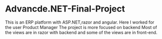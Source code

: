 # Advancde.NET-Final-Project
This is an ERP platform with ASP.NET,razor and angular.
Here I worked for the user Product Manager
The project is more focused on backend
Most of the views are in razor with backend and some of the views are in front-end.
